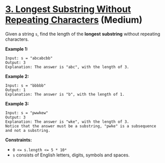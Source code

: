 # [3. Longest Substring Without Repeating Characters][link] (Medium)

[link]: https://leetcode.com/problems/longest-substring-without-repeating-characters/

Given a string `s`, find the length of the **longest** **substring** without
repeating characters.

**Example 1:**

```text
Input: s = "abcabcbb"
Output: 3
Explanation: The answer is "abc", with the length of 3.
```

**Example 2:**

```text
Input: s = "bbbbb"
Output: 1
Explanation: The answer is "b", with the length of 1.
```

**Example 3:**

```text
Input: s = "pwwkew"
Output: 3
Explanation: The answer is "wke", with the length of 3.
Notice that the answer must be a substring, "pwke" is a subsequence and not a substring.
```

**Constraints:**

- `0 <= s.length <= 5 * 10⁴`
- `s` consists of English letters, digits, symbols and spaces.
